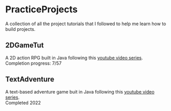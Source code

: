 # PracticeProjects
A collection of all the project tutorials that I followed to help me learn how to build projects.

## 2DGameTut
A 2D action RPG built in Java following this [youtube video series](https://youtube.com/playlist?list=PL_QPQmz5C6WUF-pOQDsbsKbaBZqXj4qSq&si=JTNF5EKiDB5Tjv-a).  
Completion progress: 7/57

## TextAdventure
A text-based adventure game buit in Java following this [youtube video series](https://youtube.com/playlist?list=PL_QPQmz5C6WUMB0xEMZosWbyQo_Kil0Fb&si=81b0Og3rDpZvjHHW).  
Completed 2022